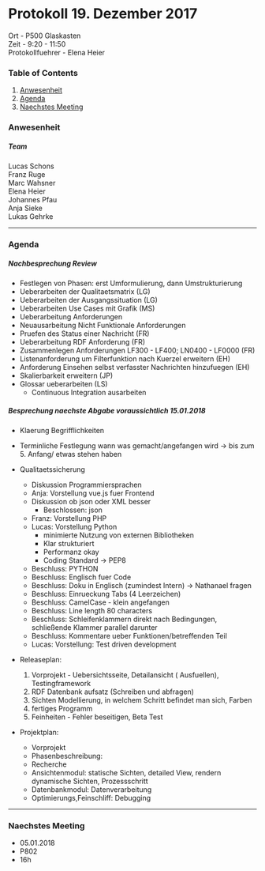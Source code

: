 # **Protokoll 19. Dezember 2017**

Ort - P500 Glaskasten      
Zeit - 9:20 - 11:50    
Protokollfuehrer - Elena Heier 

### **Table of Contents**
1. [Anwesenheit](#Anwesenheit)
2. [Agenda](#agenda)
3. [Naechstes Meeting](#naechstes-meeting)

### **Anwesenheit**
##### Team  
Lucas Schons  
Franz Ruge  
Marc Wahsner  
Elena Heier  
Johannes Pfau  
Anja Sieke   
Lukas Gehrke  

---------------

### **Agenda**

##### Nachbesprechung Review
* Festlegen von Phasen: erst Umformulierung, dann Umstrukturierung
* Ueberarbeiten der Qualitaetsmatrix (LG)
* Ueberarbeiten der Ausgangssituation (LG)
* Ueberarbeiten Use Cases mit Grafik (MS)
* Ueberarbeitung Anforderungen
* Neuausarbeitung Nicht Funktionale Anforderungen
* Pruefen des Status einer Nachricht (FR)
* Ueberarbeitung RDF Anforderung (FR)
* Zusammenlegen Anforderungen LF300 - LF400; LN0400 - LF0000 (FR)
* Listenanforderung um Filterfunktion nach Kuerzel erweitern (EH)
* Anforderung Einsehen selbst verfasster Nachrichten hinzufuegen (EH)
* Skalierbarkeit erweitern (JP)
* Glossar ueberarbeiten (LS)
    * Continuous Integration ausarbeiten


##### Besprechung naechste Abgabe voraussichtlich 15.01.2018 
* Klaerung Begrifflichkeiten   
* Terminliche Festlegung wann was gemacht/angefangen wird -> bis zum 5. Anfang/ etwas stehen haben 

* Qualitaetssicherung
    * Diskussion Programmiersprachen
    * Anja: Vorstellung vue.js fuer Frontend
    * Diskussion ob json oder XML besser
        *    Beschlossen: json
    * Franz: Vorstellung PHP
    * Lucas: Vorstellung Python
        * minimierte Nutzung von externen Bibliotheken
        * Klar strukturiert
        * Performanz okay
        * Coding Standard -> PEP8
    * Beschluss: PYTHON
    * Beschluss: Englisch fuer Code
    * Beschluss: Doku in Englisch (zumindest Intern) -> Nathanael fragen 
    * Beschluss: Einrueckung Tabs (4 Leerzeichen) 
    * Beschluss: CamelCase - klein angefangen 
    * Beschluss: Line length 80 characters
    * Beschluss: Schleifenklammern direkt nach Bedingungen, schließende Klammer parallel darunter
    * Beschluss: Kommentare ueber Funktionen/betreffenden Teil
    * Lucas: Vorstellung: Test driven development

* Releaseplan: 
    1. Vorprojekt - Uebersichtsseite, Detailansicht ( Ausfuellen), Testingframework
    2. RDF Datenbank aufsatz (Schreiben und abfragen) 
    3. Sichten Modellierung, in welchem Schritt befindet man sich, Farben
    4. fertiges Programm 
    5. Feinheiten - Fehler beseitigen, Beta Test
* Projektplan:
    * Vorprojekt  
    * Phasenbeschreibung:
    * Recherche
    * Ansichtenmodul: statische Sichten, detailed View, rendern dynamische Sichten, Prozessschritt
    * Datenbankmodul: Datenverarbeitung
    * Optimierungs,Feinschliff: Debugging 

--------------

### **Naechstes Meeting**

* 05.01.2018
* P802
* 16h
